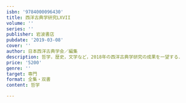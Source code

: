 ```yaml
---
isbn: '9784000096430'
title: 西洋古典学研究LXVII
volume: ''
series: ''
publisher: 岩波書店
pubdate: '2019-03-08'
cover: ''
author: 日本西洋古典学会／編集
description: 哲学，歴史，文学など，2018年の西洋古典学研究の成果を一望する．
price: '5200'
genre: ''
target: 専門
format: 全集・双書
content: 哲学

---
```

